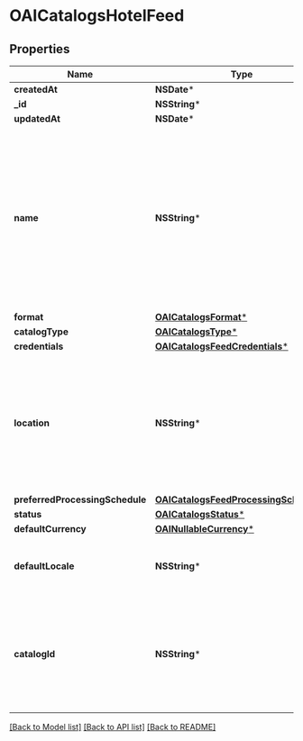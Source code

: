 # OAICatalogsHotelFeed

## Properties
Name | Type | Description | Notes
------------ | ------------- | ------------- | -------------
**createdAt** | **NSDate*** |  | 
**_id** | **NSString*** |  | 
**updatedAt** | **NSDate*** |  | 
**name** | **NSString*** | A human-friendly name associated to a given feed. This value is currently nullable due to historical reasons. It is expected to become non-nullable in the future. | 
**format** | [**OAICatalogsFormat***](OAICatalogsFormat.md) |  | 
**catalogType** | [**OAICatalogsType***](OAICatalogsType.md) |  | 
**credentials** | [**OAICatalogsFeedCredentials***](OAICatalogsFeedCredentials.md) |  | 
**location** | **NSString*** | The URL where a feed is available for download. This URL is what Pinterest will use to download a feed for processing. | 
**preferredProcessingSchedule** | [**OAICatalogsFeedProcessingSchedule***](OAICatalogsFeedProcessingSchedule.md) |  | 
**status** | [**OAICatalogsStatus***](OAICatalogsStatus.md) |  | 
**defaultCurrency** | [**OAINullableCurrency***](OAINullableCurrency.md) |  | 
**defaultLocale** | **NSString*** | The locale used within a feed for product descriptions. | 
**catalogId** | **NSString*** | Catalog id pertaining to the feed. If not provided, feed will use a default catalog based on type. | 

[[Back to Model list]](../README.md#documentation-for-models) [[Back to API list]](../README.md#documentation-for-api-endpoints) [[Back to README]](../README.md)


